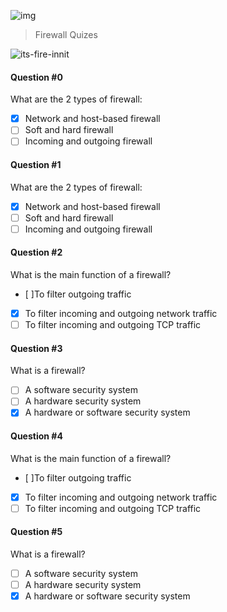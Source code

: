 ![img](https://assets.imaginablefutures.com/media/images/ALX_Logo.max-200x150.png)
  > Firewall Quizes

![its-fire-innit](https://media4.giphy.com/media/l2YWE2ZXqiYa4h8ic/200w.webp?cid=ecf05e47uva3jxetnvl0dzx3o74trcjiygb5pkls0gxszck3&rid=200w.webp&ct=g)

#### Question #0
What are the 2 types of firewall:

* [X] Network and host-based firewall
* [ ] Soft and hard firewall
* [ ] Incoming and outgoing firewall

#### Question #1
What are the 2 types of firewall:

* [X] Network and host-based firewall
* [ ] Soft and hard firewall
* [ ] Incoming and outgoing firewall

#### Question #2
What is the main function of a firewall?

* [ ]To filter outgoing traffic
* [X] To filter incoming and outgoing network traffic
* [ ] To filter incoming and outgoing TCP traffic

#### Question #3
What is a firewall?

* [ ] A software security system
* [ ] A hardware security system
* [X] A hardware or software security system

#### Question #4
What is the main function of a firewall?

* [ ]To filter outgoing traffic
* [X] To filter incoming and outgoing network traffic
* [ ] To filter incoming and outgoing TCP traffic

#### Question #5
What is a firewall?

* [ ] A software security system
* [ ] A hardware security system
* [X] A hardware or software security system